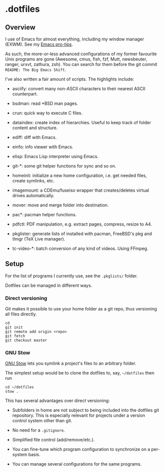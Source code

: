 # .dotfiles

## Overview

I use of Emacs for almost everything, including my window manager (EXWM).  See
my [Emacs pro-tips](http://ambrevar.bitbucket.io/emacs/).

As such, the more-or-less advanced configurations of my former favourite Unix
programs are gone (Awesome, cmus, fish, fzf, Mutt, newsbeuter, ranger, urxvt,
zathura, zsh).  You can search for them before the git commit `README: The Big
Emacs Shift`.

I've also written a fair amount of scripts.  The highlights include:

* asciify: convert many non-ASCII characters to their nearest ASCII counterpart.

* bsdman: read *BSD man pages.

* crun: quick way to execute C files.

* dataindex: create index of hierarchies. Useful to keep track of folder content
and structure.

* ediff: diff with Emacs.

* einfo: info viewer with Emacs.

* elisp: Emacs Lisp interpreter using Emacs.

* git-*: some git helper functions for sync and so on.

* homeinit: initialize a new home configuration, i.e. get needed files, create
symlinks, etc.

* imagemount: a CDEmu/fuseiso wrapper that creates/deletes virtual drives
automatically.

* mover: move and merge folder into destination.

* pac*: pacman helper functions.

* pdfctl: PDF manipulation, e.g. extract pages, compress, resize to A4.

* pkglister: generate lists of installed with pacman, FreeBSD's pkg and tlmgr
(TeX Live manager).

* tc-video-*: batch conversion of any kind of videos. Using FFmpeg.

## Setup

For the list of programs I currently use, see the `.pkglists/` folder.

Dotfiles can be managed in different ways.

### Direct versioning

Git makes it possible to use your home folder as a git repo, thus versioning
all files directly.

	cd
	git init
	git remote add origin <repo>
	git fetch
	git checkout master

### GNU Stow

[GNU Stow](https://www.gnu.org/software/stow/) lets you symlink a project's
files to an arbitrary folder.

The simplest setup would be to clone the dotfiles to, say, `~/dotfiles` then run

	cd ~/dotfiles
	stow .

This has several advantages over direct versioning:

- Subfolders in home are not subject to being included into the dotfiles git
repository.  This is especially relevant for projects under a version control
system other than git.

- No need for a `.gitignore`.

- Simplified file control (add/remove/etc.).

- You can fine-tune which program configuration to synchronize on a per-system basis.

- You can manage several configurations for the same programs.
